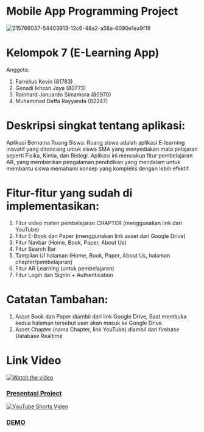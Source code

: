 # Mobile App Programming Project


![215766037-54403913-12c6-48a2-a58a-6090e1ea9f19](https://github.com/user-attachments/assets/7eb90fc1-576c-44c0-924a-b7be6b46f072)

# Kelompok 7 (E-Learning App) 

Anggota:
1. Farrelius Kevin (81783)
2. Genadi Ikhsan Jaya (80773)
3. Rainhard Januardo Simamora (80970)
4. Muhammad Daffa Rayyanda (82247)

# Deskripsi singkat tentang aplikasi:

Aplikasi Bernama Ruang Siswa. Ruang siswa adalah aplikasi E-learning inovatif yang dirancang untuk siswa SMA yang menyediakan mata pelajaran seperti Fisika, Kimia, dan Biologi. Aplikasi ini mencakup fitur pembelajaran AR, yang memberikan pengalaman pendidikan yang mendalam untuk membantu siswa memahami konsep yang kompleks dengan lebih efektif.

# Fitur-fitur yang sudah di implementasikan:

1. Fitur video materi pembelajaran CHAPTER (menggunakan link dari YouTube)
2. Fitur E-Book dan Paper (menggunakan link asset dari Google Drive)
3. Fitur Navbar (Home, Book, Paper, About Us)
4. Fitur Search Bar
5. Tampilan UI halaman (Home, Book, Paper, About Us, halaman chapter/pembelajaran)
6. Fitur AR Learning (untuk pembelajaran)
7. Fitur Login dan Signin + Authentication

# Catatan Tambahan:

1. Asset Book dan Paper diambil dari link Google Drive, Saat membuka kedua halaman tersebut user akan masuk ke Google Drive.
2. Asset Chapter (nama Chapter, link YouTube) diambil dari firebase Database Realtime

# Link Video

[![Watch the video](https://img.youtube.com/vi/grcYCXSCKHQ/maxresdefault.jpg)](https://youtu.be/grcYCXSCKHQ)

### [Presentasi Project](https://youtu.be/grcYCXSCKHQ)

[![YouTube Shorts Video](https://img.youtube.com/vi/uan59N6Mnu4/0.jpg)](https://youtube.com/shorts/uan59N6Mnu4)

### [DEMO](https://www.youtube.com/shorts/uan59N6Mnu4)


